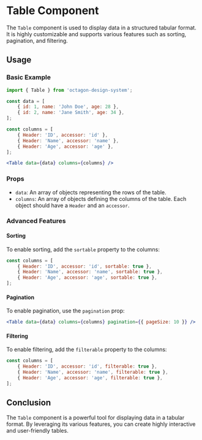 # Table Component

The `Table` component is used to display data in a structured tabular format. It is highly customizable and supports various features such as sorting, pagination, and filtering.

## Usage

### Basic Example

```jsx
import { Table } from 'octagon-design-system';

const data = [
    { id: 1, name: 'John Doe', age: 28 },
    { id: 2, name: 'Jane Smith', age: 34 },
];

const columns = [
    { Header: 'ID', accessor: 'id' },
    { Header: 'Name', accessor: 'name' },
    { Header: 'Age', accessor: 'age' },
];

<Table data={data} columns={columns} />
```

### Props

- `data`: An array of objects representing the rows of the table.
- `columns`: An array of objects defining the columns of the table. Each object should have a `Header` and an `accessor`.

### Advanced Features

#### Sorting

To enable sorting, add the `sortable` property to the columns:

```jsx
const columns = [
    { Header: 'ID', accessor: 'id', sortable: true },
    { Header: 'Name', accessor: 'name', sortable: true },
    { Header: 'Age', accessor: 'age', sortable: true },
];
```

#### Pagination

To enable pagination, use the `pagination` prop:

```jsx
<Table data={data} columns={columns} pagination={{ pageSize: 10 }} />
```

#### Filtering

To enable filtering, add the `filterable` property to the columns:

```jsx
const columns = [
    { Header: 'ID', accessor: 'id', filterable: true },
    { Header: 'Name', accessor: 'name', filterable: true },
    { Header: 'Age', accessor: 'age', filterable: true },
];
```

## Conclusion

The `Table` component is a powerful tool for displaying data in a tabular format. By leveraging its various features, you can create highly interactive and user-friendly tables.
